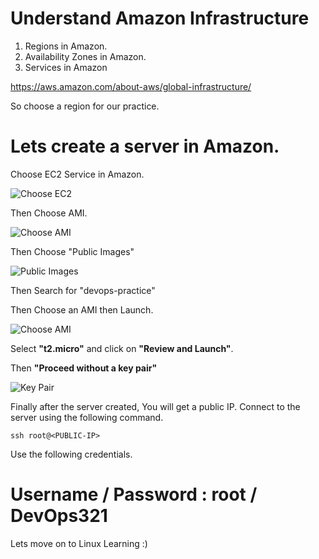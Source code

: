 # Understand Amazon Infrastructure

1. Regions in Amazon.
2. Availability Zones in Amazon.
3. Services in Amazon

https://aws.amazon.com/about-aws/global-infrastructure/

So choose a region for our practice.


# Lets create a server in Amazon.

Choose EC2 Service in Amazon.

![Choose EC2](https://gitlab.com/cit-devops/intros/uploads/5ce968e9c22a29685b018392b5c85734/image.png)

Then Choose AMI.

![Choose AMI](https://gitlab.com/cit-devops/intros/uploads/720aa0db98061d10d69ee5d72adefa7d/image.png)

Then Choose "Public Images"

![Public Images](https://gitlab.com/cit-devops/intros/uploads/96da52f3964dfd8b4490203dc8ca8ebc/image.png)

Then Search for "devops-practice" 

Then Choose an AMI then Launch.

![Choose AMI](https://gitlab.com/cit-devops/intros/uploads/787b1d027563c36c6d410992c133ef16/image.png)

Select **"t2.micro"** and click on **"Review and Launch"**.


Then **"Proceed without a key pair"**

![Key Pair](https://gitlab.com/cit-devops/intros/uploads/7c2fd2045593377289fbdc7156a0a8a8/image.png)


Finally after the server created, You will get a public IP. Connect to the server using the following command.

`ssh root@<PUBLIC-IP>`

Use the following credentials.

# Username / Password : root / DevOps321

Lets move on to Linux Learning :)